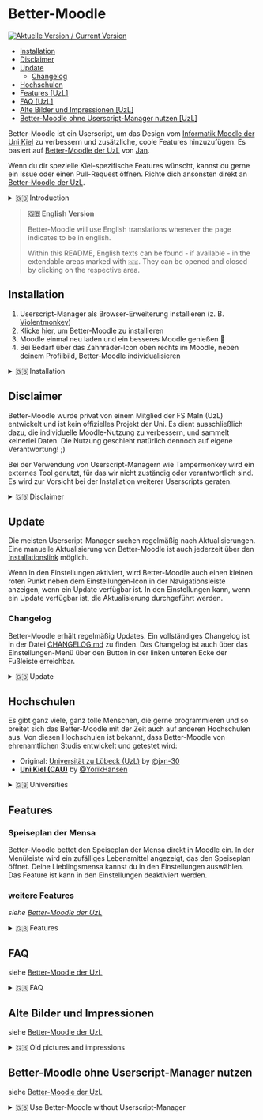 # Better-Moodle

[![Aktuelle Version / Current Version](https://img.shields.io/github/v/release/YorikHansen/better-moodle?label=Aktuellste%20Version%20/%20Current%20Version&color=004B5A&style=for-the-badge)](https://github.com/YorikHansen/better-moodle/releases/latest)

-   [Installation](#installation)
-   [Disclaimer](#disclaimer)
-   [Update](#update)
    -   [Changelog](#changelog)
-   [Hochschulen](#hochschulen)
-   [Features \[UzL\]](#features)
-   [FAQ \[UzL\]][faq]
-   [Alte Bilder und Impressionen \[UzL\]][impressions]
-   [Better-Moodle ohne Userscript-Manager nutzen \[UzL\]][use-without-userscript-manager]

Better-Moodle ist ein Userscript, um das Design vom [Informatik Moodle der Uni Kiel][kiel-moodle] zu verbessern und zusätzliche, coole Features hinzuzufügen. Es basiert auf [Better-Moodle der UzL][better-moodle-uzl] von [Jan](https://github.com/jxn-30).

Wenn du dir spezielle Kiel-spezifische Features wünscht, kannst du gerne ein Issue oder einen Pull-Request öffnen. Richte dich ansonsten direkt an [Better-Moodle der UzL][better-moodle-uzl].


<details>

<summary>🇬🇧 Introduction</summary>

🇬🇧 Better-Moodle is an userscript to improve the design of the [Kiel Universities computer science Moodle][kiel-moodle] and add additional, cool features. It's based on [Better-Moodle of the UzL][better-moodle-uzl] by [Jan](https://github.com/jxn-30).

If you have any Kiel specific feature requests, feel free to open an issue or a pull request. Otherwise, please refer to the original [Better-Moodle of the UzL][better-moodle-uzl] for general feature requests.

</details>

> **🇬🇧 English Version**
>
> Better-Moodle will use English translations whenever the page indicates to be in english.
>
> Within this README, English texts can be found - if available - in the extendable areas marked with `🇬🇧`. They can be opened and closed by clicking on the respective area.

## Installation

1. Userscript-Manager als Browser-Erweiterung installieren (z. B. [Violentmonkey](https://violentmonkey.github.io/))
2. Klicke [hier][installation], um Better-Moodle zu installieren
3. Moodle einmal neu laden und ein besseres Moodle genießen 🎉
4. Bei Bedarf über das Zahnräder-Icon oben rechts im Moodle, neben deinem Profilbild, Better-Moodle individualisieren

<details>
<summary>🇬🇧 Installation</summary>

1. install an Userscript-Manager as a browser extension (e.g. [Violentmonkey](https://violentmonkey.github.io/))
2. click [here][installation] to install Better-Moodle
3. reload Moodle once and enjoy a better Moodle 🎉
4. if required, customize Better-Moodle via the gears icon at the top right of Moodle, next to your profile picture
 </details>

## Disclaimer

Better-Moodle wurde privat von einem Mitglied der FS MaIn (UzL) entwickelt und ist kein offizielles Projekt der Uni. Es dient ausschließlich dazu, die individuelle Moodle-Nutzung zu verbessern, und sammelt keinerlei Daten. Die Nutzung geschieht natürlich dennoch auf eigene Verantwortung! ;)

Bei der Verwendung von Userscript-Managern wie Tampermonkey wird ein externes Tool genutzt, für das wir nicht zuständig oder verantwortlich sind. Es wird zur Vorsicht bei der Installation weiterer Userscripts geraten.

<details>
<summary>🇬🇧 Disclaimer</summary>

Better-Moodle was developed privately by a member of FS MaIn (UzL) and is not an official project of the university. Its sole purpose is to improve the individual use of Moodle and does not collect any data. Of course, you still use it at your own risk ;)

When using userscript managers such as Tampermonkey, an external tool is used for which we are not responsible. Caution is advised when installing additional userscripts.

</details>

## Update

Die meisten Userscript-Manager suchen regelmäßig nach Aktualisierungen. Eine manuelle Aktualisierung von Better-Moodle ist auch jederzeit über den [Installationslink][installation] möglich.

Wenn in den Einstellungen aktiviert, wird Better-Moodle auch einen kleinen roten Punkt neben dem Einstellungen-Icon in der Navigationsleiste anzeigen, wenn ein Update verfügbar ist. In den Einstellungen kann, wenn ein Update verfügbar ist, die Aktualisierung durchgeführt werden.

### Changelog

Better-Moodle erhält regelmäßig Updates. Ein vollständiges Changelog ist in der Datei [CHANGELOG.md](./CHANGELOG.md) zu finden. Das Changelog ist auch über das Einstellungen-Menü über den Button in der linken unteren Ecke der Fußleiste erreichbar.

<details>
<summary>🇬🇧 Update</summary>

Most userscript managers regularly check for updates. A manual update of Better-Moodle is also possible at any time via the [installation link][installation].

If enabled in the settings, Better-Moodle will also display a small red dot next to the settings icon in the navigation bar when an update is available. In the settings, the update can be performed if an update is available.

### Changelog

Better-Moodle receives regular updates. A complete changelog can be found in the file [CHANGELOG.md](./CHANGELOG.md). The changelog is also accessible via the settings menu via the button in the lower left corner of the footer.

</details>

## Hochschulen

Es gibt ganz viele, ganz tolle Menschen, die gerne programmieren und so breitet sich das Better-Moodle mit der Zeit auch auf anderen Hochschulen aus. Von diesen Hochschulen ist bekannt, dass Better-Moodle von ehrenamtlichen Studis entwickelt und getestet wird:

- Original: [Universität zu Lübeck (UzL)](https://github.com/jxn-30/better-moodle) by [@jxn-30](https://github.com/jxn-30)
- **[Uni Kiel (CAU)](https://github.com/YorikHansen/better-moodle)** by [@YorikHansen](https://github.com/YorikHansen)

<details>
<summary>🇬🇧 Universities</summary>

There are many, very great people who like to program and so Better-Moodle spreads to other universities over time. From these universities it is known that Better-Moodle is developed and tested by volunteer students:

- Original: [University of Lübeck (UzL)](https://github.com/jxn-30/better-moodle) by [@jxn-30](https://github.com/jxn-30)
- **[Kiel University (CAU)](https://github.com/YorikHansen/better-moodle)** by [@YorikHansen](https://github.com/YorikHansen)

</details>


## Features

### Speiseplan der Mensa

Better-Moodle bettet den Speiseplan der Mensa direkt in Moodle ein. In der Menüleiste wird ein zufälliges Lebensmittel angezeigt, das den Speiseplan öffnet. Deine Lieblingsmensa kannst du in den Einstellungen auswählen. Das Feature ist kann in den Einstellungen deaktiviert werden.

### weitere Features
*siehe [Better-Moodle der UzL][features]*

<details>
<summary>🇬🇧 Features</summary>

### Canteen menu

Better-Moodle embeds the canteen menu directly into Moodle. A random food is displayed in the menu bar, which opens the canteen menu. You can select your favorite canteen in the settings. The feature can be deactivated in the settings.

### additional features
*see [Better-Moodle of the UzL][features]*

</details>

## FAQ

siehe [Better-Moodle der UzL][faq]

<details>
<summary>🇬🇧 FAQ</summary>

see [Better-Moodle of the UzL][faq]

</details>

## Alte Bilder und Impressionen

siehe [Better-Moodle der UzL][impressions]

<details>
<summary>🇬🇧 Old pictures and impressions</summary>

see [Better-Moodle of the UzL][impressions]

</details>

## Better-Moodle ohne Userscript-Manager nutzen

siehe [Better-Moodle der UzL][use-without-userscript-manager]

<details>
<summary>🇬🇧 Use Better-Moodle without Userscript-Manager</summary>

see [Better-Moodle of the UzL][use-without-userscript-manager]

</details>

[better-moodle-uzl]: https://github.com/jxn-30/better-moodle 
[faq]: https://github.com/jxn-30/better-moodle#faq
[features]: https://github.com/jxn-30/better-moodle#features
[impressions]: https://github.com/jxn-30/better-moodle#alte-bilder-und-impressionen
[installation]: https://github.com/YorikHansen/better-moodle/raw/main/redesign.user.js
[kiel-moodle]: https://elearn.informatik.uni-kiel.de/
[use-without-userscript-manager]: https://github.com/jxn-30/better-moodle#better-moodle-ohne-userscript-manager-nutzen
